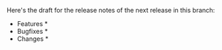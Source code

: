 Here's the draft for the release notes of the next release in this branch:

* Features
  * 
* Bugfixes
  * 
* Changes
  * 